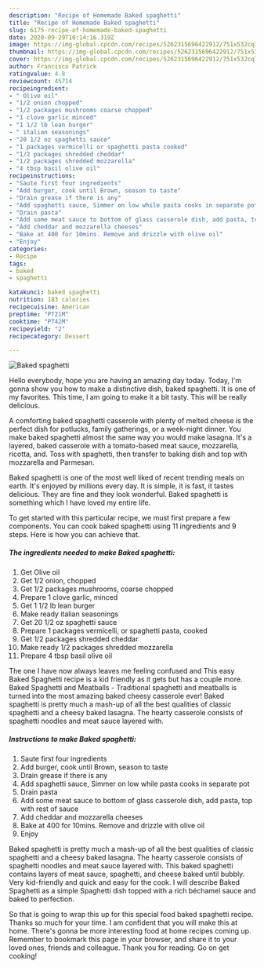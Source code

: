 ```yaml
---
description: "Recipe of Homemade Baked spaghetti"
title: "Recipe of Homemade Baked spaghetti"
slug: 6175-recipe-of-homemade-baked-spaghetti
date: 2020-09-29T10:14:16.319Z
image: https://img-global.cpcdn.com/recipes/5262315696422912/751x532cq70/baked-spaghetti-recipe-main-photo.jpg
thumbnail: https://img-global.cpcdn.com/recipes/5262315696422912/751x532cq70/baked-spaghetti-recipe-main-photo.jpg
cover: https://img-global.cpcdn.com/recipes/5262315696422912/751x532cq70/baked-spaghetti-recipe-main-photo.jpg
author: Francisco Patrick
ratingvalue: 4.8
reviewcount: 45714
recipeingredient:
- " Olive oil"
- "1/2 onion chopped"
- "1/2 packages mushrooms coarse chopped"
- "1 clove garlic minced"
- "1 1/2 lb lean burger"
- " italian seasonings"
- "20 1/2 oz spaghetti sauce"
- "1 packages vermicelli or spaghetti pasta cooked"
- "1/2 packages shredded cheddar"
- "1/2 packages shredded mozzarella"
- "4 tbsp basil olive oil"
recipeinstructions:
- "Saute first four ingredients"
- "Add burger, cook until Brown, season to taste"
- "Drain grease if there is any"
- "Add spaghetti sauce, Simmer on low while pasta cooks in separate pot"
- "Drain pasta"
- "Add some meat sauce to bottom of glass casserole dish, add pasta, top with rest of sauce"
- "Add cheddar and mozzarella cheeses"
- "Bake at 400 for 10mins. Remove and drizzle with olive oil"
- "Enjoy"
categories:
- Recipe
tags:
- baked
- spaghetti

katakunci: baked spaghetti 
nutrition: 183 calories
recipecuisine: American
preptime: "PT21M"
cooktime: "PT42M"
recipeyield: "2"
recipecategory: Dessert

---
```



![Baked spaghetti](https://img-global.cpcdn.com/recipes/5262315696422912/751x532cq70/baked-spaghetti-recipe-main-photo.jpg)

Hello everybody, hope you are having an amazing day today. Today, I'm gonna show you how to make a distinctive dish, baked spaghetti. It is one of my favorites. This time, I am going to make it a bit tasty. This will be really delicious.

A comforting baked spaghetti casserole with plenty of melted cheese is the perfect dish for potlucks, family gatherings, or a week-night dinner. You make baked spaghetti almost the same way you would make lasagna. It&#39;s a layered, baked casserole with a tomato-based meat sauce, mozzarella, ricotta, and. Toss with spaghetti, then transfer to baking dish and top with mozzarella and Parmesan.

Baked spaghetti is one of the most well liked of recent trending meals on earth. It's enjoyed by millions every day. It is simple, it is fast, it tastes delicious. They are fine and they look wonderful. Baked spaghetti is something which I have loved my entire life.


To get started with this particular recipe, we must first prepare a few components. You can cook baked spaghetti using 11 ingredients and 9 steps. Here is how you can achieve that.

<!--inarticleads1-->

##### The ingredients needed to make Baked spaghetti:

1. Get  Olive oil
1. Get 1/2 onion, chopped
1. Get 1/2 packages mushrooms, coarse chopped
1. Prepare 1 clove garlic, minced
1. Get 1 1/2 lb lean burger
1. Make ready  italian seasonings
1. Get 20 1/2 oz spaghetti sauce
1. Prepare 1 packages vermicelli, or spaghetti pasta, cooked
1. Get 1/2 packages shredded cheddar
1. Make ready 1/2 packages shredded mozzarella
1. Prepare 4 tbsp basil olive oil


The one I have now always leaves me feeling confused and This easy Baked Spaghetti recipe is a kid friendly as it gets but has a couple more. Baked Spaghetti and Meatballs - Traditional spaghetti and meatballs is turned into the most amazing baked cheesy casserole ever! Baked spaghetti is pretty much a mash-up of all the best qualities of classic spaghetti and a cheesy baked lasagna. The hearty casserole consists of spaghetti noodles and meat sauce layered with. 

<!--inarticleads2-->

##### Instructions to make Baked spaghetti:

1. Saute first four ingredients
1. Add burger, cook until Brown, season to taste
1. Drain grease if there is any
1. Add spaghetti sauce, Simmer on low while pasta cooks in separate pot
1. Drain pasta
1. Add some meat sauce to bottom of glass casserole dish, add pasta, top with rest of sauce
1. Add cheddar and mozzarella cheeses
1. Bake at 400 for 10mins. Remove and drizzle with olive oil
1. Enjoy


Baked spaghetti is pretty much a mash-up of all the best qualities of classic spaghetti and a cheesy baked lasagna. The hearty casserole consists of spaghetti noodles and meat sauce layered with. This baked spaghetti contains layers of meat sauce, spaghetti, and cheese baked until bubbly. Very kid-friendly and quick and easy for the cook. I will describe Baked Spaghetti as a simple Spaghetti dish topped with a rich béchamel sauce and baked to perfection. 

So that is going to wrap this up for this special food baked spaghetti recipe. Thanks so much for your time. I am confident that you will make this at home. There's gonna be more interesting food at home recipes coming up. Remember to bookmark this page in your browser, and share it to your loved ones, friends and colleague. Thank you for reading. Go on get cooking!
